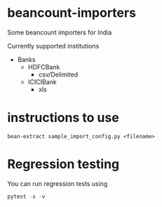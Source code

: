 # beancount-importers
Some beancount importers for India

Currently supported institutions
- Banks
    - HDFCBank
        - csv/Delimited
    - ICICIBank
        - xls

# instructions to use
```
bean-extract sample_import_config.py <filename>
```

# Regression testing
You can run regression tests using

```python
pytest -s -v
```